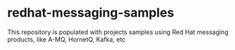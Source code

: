 # redhat-messaging-samples
This repository is populated with projects samples using Red Hat messaging products, like A-MQ, HornetQ, Kafka, etc
